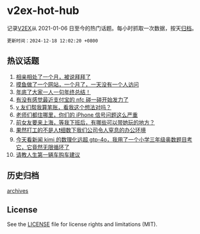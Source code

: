 # v2ex-hot-hub

 记录[V2EX](https://www.v2ex.com/)从 2021-01-06 日至今的热门话题。每小时抓取一次数据，按天[归档](archives)。

`更新时间：2024-12-18 12:02:20 +0800`

## 热议话题

1. [相亲相处了一个月，被说拜拜了](https://www.v2ex.com/t/1098312)
1. [摸鱼做了一个网站，一个月了，一天没有一个人访问](https://www.v2ex.com/t/1098265)
1. [年底了大家一人一句年终总结！](https://www.v2ex.com/t/1098386)
1. [有没有感觉最近支付宝的 nfc 碰一碰开始发力了](https://www.v2ex.com/t/1098268)
1. [v 友们帮我算笔账，看我这个想法对吗？](https://www.v2ex.com/t/1098192)
1. [老师们都住哪里，你们的 iPhone 信号问题这么严重](https://www.v2ex.com/t/1098290)
1. [前女友要来上海，等我下班后，有哪些可以带她玩的地方？](https://www.v2ex.com/t/1098277)
1. [果然打工的不是人❗️细数下我们公司令人窒息的办公环境](https://www.v2ex.com/t/1098177)
1. [今天看新闻 kimi 的数理化远超 gtp-4o，我用了一个小学三年级奥数题目考它，它竟然无限循环了](https://www.v2ex.com/t/1098158)
1. [请教人生第一辆车购车建议](https://www.v2ex.com/t/1098373)

## 历史归档

[archives](archives)

## License

See the [LICENSE](LICENSE) file for license rights and limitations (MIT).
